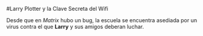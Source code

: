 #Larry Plotter y la Clave Secreta del Wifi

Desde que en *Matrix* hubo un bug, la escuela se encuentra asediada por un virus
contra el que **Larry** y sus amigos deberan luchar.

